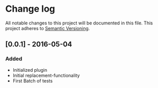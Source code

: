 # Change log
All notable changes to this project will be documented in this file.
This project adheres to [Semantic Versioning](http://semver.org/).

## [0.0.1] - 2016-05-04
### Added
- Initialized plugin
- Initial replacement-functionality
- First Batch of tests
